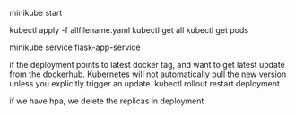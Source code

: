 minikube start

kubectl apply -f allfilename.yaml
kubectl get all
kubectl get pods

minikube service flask-app-service

if the deployment points to latest docker tag, and want to get latest update from the dockerhub.
Kubernetes will not automatically pull the new version unless you explicitly trigger an update.
kubectl rollout restart deployment <deployment-name>


if we have hpa, we delete the replicas in deployment

